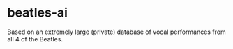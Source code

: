 # beatles-ai
Based on an extremely large (private) database of vocal performances from all 4 of the Beatles.
